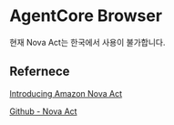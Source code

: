# AgentCore Browser


현재 Nova Act는 한국에서 사용이 불가합니다.

## Refernece

[Introducing Amazon Nova Act](https://labs.amazon.science/blog/nova-act)

[Github - Nova Act](https://labs.amazon.science/blog/nova-act)
